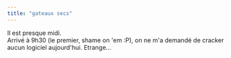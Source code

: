 ```yaml
---
title: "gateaux secs"
---
```


Il est presque midi.  
Arrivé à 9h30 (le premier, shame on 'em :P), on ne m'a demandé de cracker
aucun logiciel aujourd'hui. Etrange...

